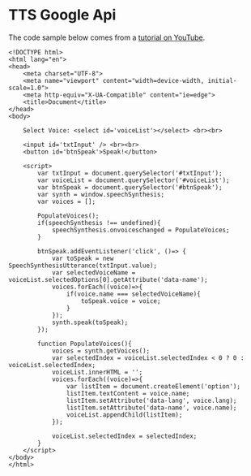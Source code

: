 # TTS Google Api

The code sample below comes from a [tutorial on YouTube](https://www.youtube.com/watch?v=VAkquAxQUPc).

    <!DOCTYPE html>
    <html lang="en">
    <head>
        <meta charset="UTF-8">
        <meta name="viewport" content="width=device-width, initial-scale=1.0">
        <meta http-equiv="X-UA-Compatible" content="ie=edge">
        <title>Document</title>
    </head>
    <body>
        
        Select Voice: <select id='voiceList'></select> <br><br>

        <input id='txtInput' /> <br><br>    
        <button id='btnSpeak'>Speak!</button>

        <script>           
            var txtInput = document.querySelector('#txtInput');
            var voiceList = document.querySelector('#voiceList');
            var btnSpeak = document.querySelector('#btnSpeak');
            var synth = window.speechSynthesis;
            var voices = [];

            PopulateVoices();
            if(speechSynthesis !== undefined){
                speechSynthesis.onvoiceschanged = PopulateVoices;
            }

            btnSpeak.addEventListener('click', ()=> {
                var toSpeak = new SpeechSynthesisUtterance(txtInput.value);
                var selectedVoiceName = voiceList.selectedOptions[0].getAttribute('data-name');
                voices.forEach((voice)=>{
                    if(voice.name === selectedVoiceName){
                        toSpeak.voice = voice;
                    }
                });
                synth.speak(toSpeak);
            });

            function PopulateVoices(){
                voices = synth.getVoices();
                var selectedIndex = voiceList.selectedIndex < 0 ? 0 : voiceList.selectedIndex;
                voiceList.innerHTML = '';
                voices.forEach((voice)=>{
                    var listItem = document.createElement('option');
                    listItem.textContent = voice.name;
                    listItem.setAttribute('data-lang', voice.lang);
                    listItem.setAttribute('data-name', voice.name);
                    voiceList.appendChild(listItem);
                });

                voiceList.selectedIndex = selectedIndex;
            }
        </script>
    </body>
    </html>